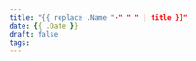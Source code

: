```yaml
---
title: "{{ replace .Name "-" " " | title }}"
date: {{ .Date }}
draft: false
tags:
---
```



<!--more-->
